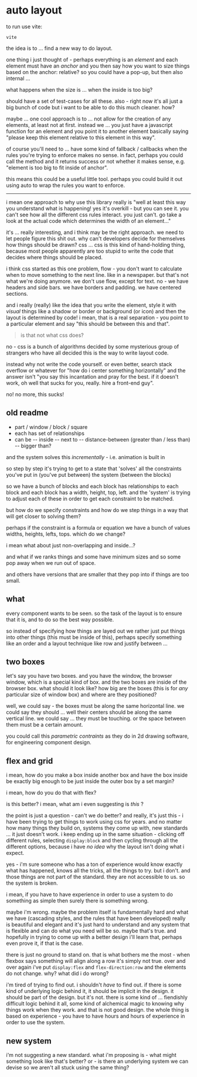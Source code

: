 
# auto layout

to run use vite:

```
vite
```

the idea is to ... find a new way to do layout.

one thing i just thought of - perhaps everything
is an _element_ and each element must have an
_anchor_ and you then say how you want to size
things based on the anchor: relative? so you
could have a pop-up, but then also internal ...

what happens when the size is ... when the inside
is too big?

should have a set of test-cases for all these.
also - right now it's all just a big bunch of
code but i want to be able to do this much
cleaner. how?

maybe ... one cool approach is to ... not
allow for the creation of any elements,
at least not at first. instead we ...
you just have a javascript function for
an element and you point it to another
element basically saying "please keep
this element relative to this element
in this way".

of course you'll need to ... have some
kind of fallback / callbacks when the
rules you're trying to enforce makes
no sense. in fact, perhaps you could
call the method and it returns success
or not whether it makes sense, e.g.
"element is too big to fit inside of
anchor".

this means this could be a useful little
tool. perhaps you could build it out
using auto to wrap the rules you want
to enforce.

---

i mean one approach to why use this library
really is "well at least this way
you understand what is happening!
yes it's overkill - but you can see it.
you can't see how all the different
css rules interact. you just can't.
go take a look at the actual code
which determines the width of an element..."

it's ... really interesting, and i think
may be the right approach. we need to
let people figure this shit out.
why can't developers decide for themselves
how things should be drawn? css ... css
is this kind of hand-holding thing, because
most people apparently are too stupid
to write the code that decides where things
should be placed.

i think css started as this one problem,
flow - you don't want to calculate
when to move something to the next line.
like in a newspaper.
but that's not what we're doing anymore.
we don't use flow, except for text.
no - we have headers and side bars.
we have borders and padding. we have
centered sections.

and i really (really) like the idea
that you write the element,
style it with _visual_ things like
a shadow or border or background
(or icon) and then the layout is
determined by code! i mean, that
is a real separation - you point
to a particular element and say
"this should be between this and
that".

> is that not what css does?

no - css is a bunch of algorithms
decided by some mysterious group
of strangers who have all decided
this is the way to write layout code.

instead why not write the code
yourself. or even better, search
stack overflow or whatever for
"how do i center something horizontally"
and the answer isn't "you say this
incantation and pray for the best.
if it doesn't work, oh well that sucks
for you, really. hire a front-end
guy".

no! no more, this sucks!

## old readme

- part / window / block / square
- each has set of relationships
- can be
 -- inside
 -- next to
 -- distance-between (greater than / less than)
 -- bigger than?

and the system solves this
_incrementally_ - i.e. animation is built in

so step by step
it's trying to get to a state
that 'solves' all the constraints
you've put in (you've put between)
the system (between the blocks)


so we have a bunch of blocks
and each block has relationships to each block
and each block has a width, height, top, left.
and the 'system' is trying to adjust each of these
in order to get each constraint to be matched.


but how do we specify constraints
and how do we step things in a way that
will get closer to solving them?

perhaps if the constraint
is a formula or equation
we have a bunch of values
widths, heights, lefts, tops.
which do we change?

i mean what about just
non-overlapping and inside...?

and what if we ranks things
and some have minimum sizes
and so some pop away when
we run out of space.

and others have versions
that are smaller
that they pop into
if things are too small.

## what

every component wants to be seen.
so the task of the layout is to
ensure that it is, and to do so
the best way possible.

so instead of specifying how things
are layed out
we rather just put things into
other things (this must be inside
of this), perhaps specify something
like an order and a layout technique
like row and justify between ...

## two boxes

let's say you have two boxes.
and you have the window,
the browser window, which is
a special kind of box. and the
two boxes are inside of the
browser box. what should it look like?
how big are the boxes (this is for
_any_ particular size of window box)
and where are they positioned?

well, we could say - the boxes
must be along the same horizontal
line. we could say they should ...
well their centers should be along
the same vertical line. we could say ...
they must be touching. or the space
between them must be a certain amount.

you could call this _parametric contraints_
as they do in 2d drawing software, for
engineering component design.

## flex and grid

i mean, how do you make a box
inside another box
and have the box inside be exactly
big enough to be just inside the
outer box by a set margin?

i mean, how do you do that with
flex?

is this better? i mean, what am i even
suggesting is _this_ ?

the point is just a question - can't we
do better? and really, it's just this -
i have been trying to get things to
work using css for years. and no matter
how many things they build on, systems
they come up with, new standards ... it
just doesn't work. i keep ending up in the
same situation - clicking off different rules,
selecting `display:block` and then cycling
through all the different options, because
 i have _no idea_ why the layout isn't
 doing what i expect.

 yes - i'm sure someone who has a ton of
 experience would know exactly what has happened,
 knows all the tricks, all the things to try.
 but i don't. and those things are not part
 of the standard. they are not accessible
 to us. so the system is broken.

i mean, if you have to have experience in order
to use a system to do something as simple
then surely there is something wrong.

maybe i'm wrong. maybe the problem itself
is fundamentally hard and what we have
(cascading styles, and the rules that have
been developed) really is beautiful and elegant
and it's just hard to understand and any system
that is flexible and can do what you need will
be so. maybe that's true. and hopefully in
trying to come up with a better design i'll
learn that, perhaps even prove it, if that is
the case.

there is just no ground to stand on.
that is what bothers me the most - 
when flexbox says something will align
along a row
it's simply not true.
over and over again
i've put `display:flex` and `flex-direction:row`
and the elements do not change.
why? what did i do wrong?

i'm tired of trying to find out.
i shouldn't _have_ to find out.
if there is some kind of underlying logic behind
it, it should be implicit in the design. it should
be part of the design. but it's not.
there is some kind of ... fiendishly difficult
logic behind it all, some kind of alchemical
magic to knowing why things work when they work.
and that is not good design. the whole thing
is based on experience - you have to have hours
and hours of experience in order to use the system.

 ## new system

i'm not suggesting a new standard.
what i'm proposing is - what might something
look like that's better? or - is there an
underlying system we can devise so
we aren't all stuck using the same thing?

